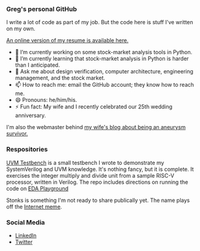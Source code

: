 ### Greg's personal GitHub

I write a lot of code as part of my job. But the code here is stuff I've written on my own.

[An online version of my resume is available here.](https://github.com/gregorykemp/gregorykemp/blob/main/gkemp_resume_2020.md) 

* 🔭 I’m currently working on some stock-market analysis tools in Python.
* 🌱 I’m currently learning that stock-market analysis in Python is harder than I anticipated.
* 💬 Ask me about design verification, computer architecture, engineering management, and the stock market.
* 📫 How to reach me: email the GitHub account; they know how to reach me.
* 😄 Pronouns: he/him/his.
* ⚡ Fun fact: My wife and I recently celebrated our 25th wedding anniversary.

I'm also the webmaster behind [my wife's blog about being an aneurysm survivor.](https://livedtotell.org/)


### Respositories

[UVM Testbench](https://github.com/gregorykemp/sample_uvm_testbench) is a small testbench I wrote to demonstrate my SystemVerilog and UVM knowledge. It's nothing fancy, but it is complete. It exercises the integer multiply and divide unit from a sample RISC-V processor, written in Verilog. The repo includes directions on running the code on [EDA Playground](https://www.edaplayground.com/)

Stonks is something I'm not ready to share publically yet. The name plays off the [Internet meme](https://knowyourmeme.com/memes/stonks).

### Social Media

* [LinkedIn](https://www.linkedin.com/in/gkemp14/)
* [Twitter](https://twitter.com/itsGregoryKemp)


<!--
**gregorykemp/gregorykemp** is a ✨ _special_ ✨ repository because its `README.md` (this file) appears on your GitHub profile.

Here are some ideas to get you started:

- 🔭 I’m currently working on ...
- 🌱 I’m currently learning ...
- 👯 I’m looking to collaborate on ...
- 🤔 I’m looking for help with ...
- 💬 Ask me about ...
- 📫 How to reach me: ...
- 😄 Pronouns: ...
- ⚡ Fun fact: ...
-->
